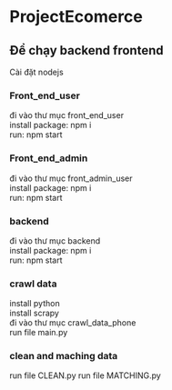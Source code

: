 # ProjectEcomerce

## Để chạy backend frontend 
Cài đặt nodejs

### Front_end_user
đi vào thư mục front_end_user\
install package: npm i\
run: npm start

### Front_end_admin
đi vào thư mục front_admin_user\
install package: npm i\
run: npm start

### backend

đi vào thư mục backend\
install package: npm i\
run: npm start

### crawl data
install python\
install scrapy\
đi vào thư mục crawl_data_phone\
run file main.py

### clean and maching data
run file CLEAN.py
run file MATCHING.py





